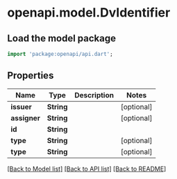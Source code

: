 # openapi.model.DvIdentifier

## Load the model package
```dart
import 'package:openapi/api.dart';
```

## Properties
Name | Type | Description | Notes
------------ | ------------- | ------------- | -------------
**issuer** | **String** |  | [optional] 
**assigner** | **String** |  | [optional] 
**id** | **String** |  | 
**type** | **String** |  | [optional] 
**type** | **String** |  | [optional] 

[[Back to Model list]](../README.md#documentation-for-models) [[Back to API list]](../README.md#documentation-for-api-endpoints) [[Back to README]](../README.md)


